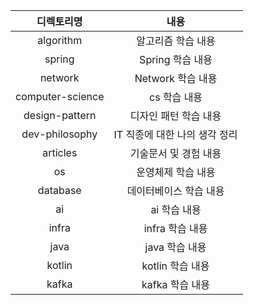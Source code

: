 
| 디&#x2060;렉&#x2060;토&#x2060;리&#x2060;명 |  내용 |
| :---: | :-------: |
|algorithm|알고리즘 학습 내용 |
|spring| Spring 학습 내용 |
|network | Network 학습 내용 |
|computer-science| cs 학습 내용 |
|design-pattern| 디자인 패턴 학습 내용 |
|dev-philosophy|IT 직종에 대한 나의 생각 정리|
|articles| 기술문서 및 경험 내용 |
|os| 운영체제 학습 내용 |
|database| 데이터베이스 학습 내용 |
|ai | ai 학습 내용 |
|infra|infra 학습 내용 |
|java|java 학습 내용|
|kotlin|kotlin 학습 내용|
|kafka|kafka 학습 내용|
